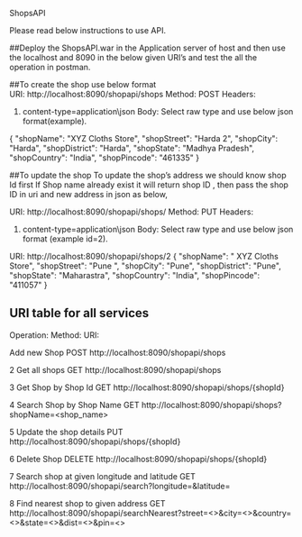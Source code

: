 ShopsAPI

Please read below instructions to use API.

##Deploy the ShopsAPI.war in the Application server of host and then use the localhost and 8090 in the below given URI’s and test the all the operation in postman.

##To create the shop use below format  
URI: http://localhost:8090/shopapi/shops
Method: POST
Headers: 
1. content-type=application\json
Body:
Select raw type and use below json format(example).

{
  "shopName": "XYZ Cloths Store",
  "shopStreet": "Harda 2",
  "shopCity": "Harda",
  "shopDistrict": "Harda",
  "shopState": "Madhya Pradesh",
  "shopCountry": "India",
  "shopPincode": "461335"
  }

##To update the shop 
To update the shop’s address we should know shop Id first
If Shop name already exist it will return shop ID , then pass the shop ID in uri and new address in json as below,

URI: http://localhost:8090/shopapi/shops/<shopId>
Method: PUT
Headers: 
1. content-type=application\json
Body:
Select raw type and use below json format (example id=2).

URI: http://localhost:8090/shopapi/shops/2
{
  "shopName": " XYZ Cloths Store",
  "shopStreet": "Pune ",
  "shopCity": "Pune",
  "shopDistrict": "Pune",
  "shopState": "Maharastra",
  "shopCountry": "India",
  "shopPincode": "411057"
  }

## URI table for all services
Operation:
Method:
URI:

Add new Shop
POST
http://localhost:8090/shopapi/shops

2 Get all shops
GET
http://localhost:8090/shopapi/shops

3 Get Shop by Shop Id
GET
http://localhost:8090/shopapi/shops/{shopId}

4 Search Shop by Shop Name
GET
http://localhost:8090/shopapi/shops?shopName=<shop_name>

5 Update the shop details
PUT
http://localhost:8090/shopapi/shops/{shopId}

6 Delete Shop
DELETE
http://localhost:8090/shopapi/shops/{shopId}

7 Search shop at given longitude and latitude
GET
http://localhost:8090/shopapi/search?longitude=<longitude >&latitude=<latitude>

8 Find nearest shop to given address
GET
http://localhost:8090/shopapi/searchNearest?street=<>&city=<>&country=<>&state=<>&dist=<>&pin=<>
